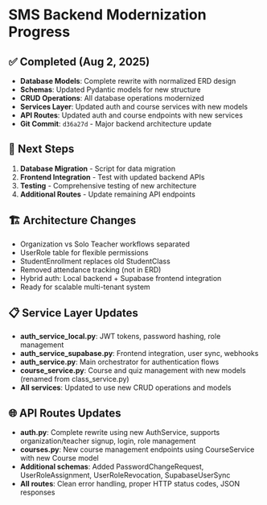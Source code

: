 # SMS Backend Modernization Progress

## ✅ Completed (Aug 2, 2025)
- **Database Models**: Complete rewrite with normalized ERD design
- **Schemas**: Updated Pydantic models for new structure  
- **CRUD Operations**: All database operations modernized
- **Services Layer**: Updated auth and course services with new models
- **API Routes**: Updated auth and course endpoints with new services
- **Git Commit**: `d36a27d` - Major backend architecture update

## 🎯 Next Steps
1. **Database Migration** - Script for data migration
2. **Frontend Integration** - Test with updated backend APIs
3. **Testing** - Comprehensive testing of new architecture
4. **Additional Routes** - Update remaining API endpoints

## 🏗️ Architecture Changes
- Organization vs Solo Teacher workflows separated
- UserRole table for flexible permissions
- StudentEnrollment replaces old StudentClass
- Removed attendance tracking (not in ERD)
- Hybrid auth: Local backend + Supabase frontend integration
- Ready for scalable multi-tenant system

## 📋 Service Layer Updates
- **auth_service_local.py**: JWT tokens, password hashing, role management
- **auth_service_supabase.py**: Frontend integration, user sync, webhooks
- **auth_service.py**: Main orchestrator for authentication flows
- **course_service.py**: Course and quiz management with new models (renamed from class_service.py)
- **All services**: Updated to use new CRUD operations and models

## 🌐 API Routes Updates
- **auth.py**: Complete rewrite using new AuthService, supports organization/teacher signup, login, role management
- **courses.py**: New course management endpoints using CourseService with new Course model
- **Additional schemas**: Added PasswordChangeRequest, UserRoleAssignment, UserRoleRevocation, SupabaseUserSync
- **All routes**: Clean error handling, proper HTTP status codes, JSON responses